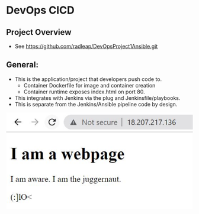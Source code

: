 # DevOps CICD

##  Project Overview
- See https://github.com/radleap/DevOpsProject1Ansible.git 

## General:
- This is the application/project that developers push code to.
	- Container Dockerfile for image and container creation
	- Container runtime exposes index.html on port 80.  
- This integrates with Jenkins via the plug and Jenkinsfile/playbooks.
- This is separate from the Jenkins/Ansible pipeline code by design. 

![Docker App Judge Away](https://github.com/radleap/DevOpsProject1Ansible/blob/main/images/img_docker_containerized_app_deployed.JPG)

